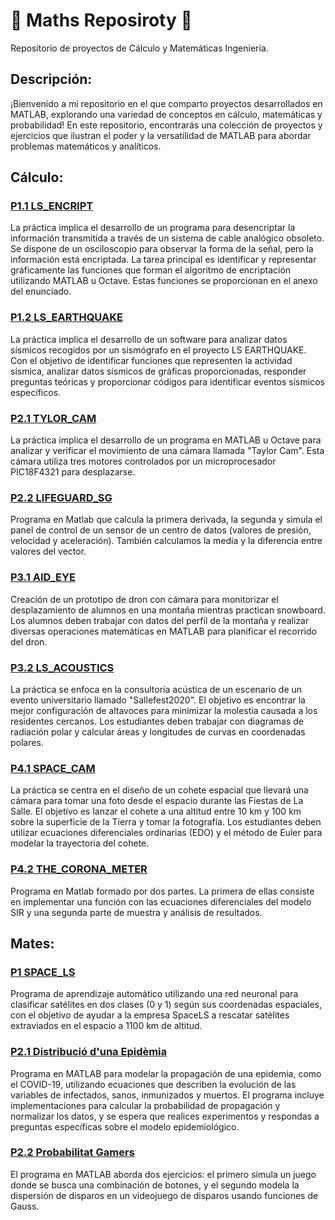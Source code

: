 # :triangular_ruler: Maths Reposiroty :triangular_ruler:
Repositorio de proyectos de Cálculo y Matemáticas Ingeniería.

## Descripción:
¡Bienvenido a mi repositorio en el que comparto proyectos desarrollados en MATLAB, explorando una variedad de conceptos en cálculo, matemáticas y probabilidad! En este repositorio, encontrarás una colección de proyectos y ejercicios que ilustran el poder y la versatilidad de MATLAB para abordar problemas matemáticos y analíticos.

## Cálculo:

### [P1.1 LS_ENCRIPT](https://github.com/oscarjuly23/Maths/tree/main/P1.1_LS_ENCRIPT)
La práctica implica el desarrollo de un programa para desencriptar la información transmitida a través de un sistema de cable analógico obsoleto. Se dispone de un osciloscopio para observar la forma de la señal, pero la información está encriptada. La tarea principal es identificar y representar gráficamente las funciones que forman el algoritmo de encriptación utilizando MATLAB u Octave. Estas funciones se proporcionan en el anexo del enunciado.
### [P1.2 LS_EARTHQUAKE](https://github.com/oscarjuly23/Maths/tree/main/P1.2_LS_EARTHQUAKE)
La práctica implica el desarrollo de un software para analizar datos sísmicos recogidos por un sismógrafo en el proyecto LS EARTHQUAKE. Con el objetivo de identificar funciones que representen la actividad sísmica, analizar datos sísmicos de gráficas proporcionadas, responder preguntas teóricas y proporcionar códigos para identificar eventos sísmicos específicos. 
### [P2.1 TYLOR_CAM](https://github.com/oscarjuly23/Maths/tree/main/P2.1_TYLOR_CAM)
La práctica implica el desarrollo de un programa en MATLAB u Octave para analizar y verificar el movimiento de una cámara llamada "Taylor Cam". Esta cámara utiliza tres motores controlados por un microprocesador PIC18F4321 para desplazarse.
### [P2.2 LIFEGUARD_SG](https://github.com/oscarjuly23/Maths/tree/main/P2.2_LIFEGUARD_SG)
Programa en Matlab que calcula la primera derivada, la segunda y simula el panel de control de un sensor de un centro de datos (valores de presión, velocidad y aceleración). También calculamos la media y la diferencia entre valores del vector.
### [P3.1 AID_EYE](https://github.com/oscarjuly23/Maths/tree/main/P3.1_AID_EYE)
Creación de un prototipo de dron con cámara para monitorizar el desplazamiento de alumnos en una montaña mientras practican snowboard. Los alumnos deben trabajar con datos del perfil de la montaña y realizar diversas operaciones matemáticas en MATLAB para planificar el recorrido del dron.
### [P3.2 LS_ACOUSTICS](https://github.com/oscarjuly23/Maths/tree/main/P3.2_LS_ACOUSTICS)
La práctica se enfoca en la consultoría acústica de un escenario de un evento universitario llamado "Sallefest2020". El objetivo es encontrar la mejor configuración de altavoces para minimizar la molestia causada a los residentes cercanos. Los estudiantes deben trabajar con diagramas de radiación polar y calcular áreas y longitudes de curvas en coordenadas polares.
### [P4.1 SPACE_CAM](https://github.com/oscarjuly23/Maths/tree/main/P4.1_SPACE_CAM)
La práctica se centra en el diseño de un cohete espacial que llevará una cámara para tomar una foto desde el espacio durante las Fiestas de La Salle. El objetivo es lanzar el cohete a una altitud entre 10 km y 100 km sobre la superficie de la Tierra y tomar la fotografía. Los estudiantes deben utilizar ecuaciones diferenciales ordinarias (EDO) y el método de Euler para modelar la trayectoria del cohete.
### [P4.2 THE_CORONA_METER](https://github.com/oscarjuly23/Maths/tree/main/P4.2_THE_CORONA_METER)
Programa en Matlab formado por dos partes. La primera de ellas consiste en implementar una función con las ecuaciones diferenciales del modelo SIR y una segunda parte de muestra y análisis de resultados.

## Mates:

### [P1 SPACE_LS](https://github.com/oscarjuly23/Maths/tree/main/P1_SPACE_LS)
Programa de aprendizaje automático utilizando una red neuronal para clasificar satélites en dos clases (0 y 1) según sus coordenadas espaciales, con el objetivo de ayudar a la empresa SpaceLS a rescatar satélites extraviados en el espacio a 1100 km de altitud.
### [P2.1 Distribució d'una Epidèmia](https://github.com/oscarjuly23/Maths/tree/main/P2.1_Distribuci%C3%B3_duna_Epid%C3%A8mia)
Programa en MATLAB para modelar la propagación de una epidemia, como el COVID-19, utilizando ecuaciones que describen la evolución de las variables de infectados, sanos, inmunizados y muertos. El programa incluye implementaciones para calcular la probabilidad de propagación y normalizar los datos, y se espera que realices experimentos y respondas a preguntas específicas sobre el modelo epidemiológico.
### [P2.2 Probabilitat Gamers](https://github.com/oscarjuly23/Maths/tree/main/P2.2_Probabilitat_Gamers)
El programa en MATLAB aborda dos ejercicios: el primero simula un juego donde se busca una combinación de botones, y el segundo modela la dispersión de disparos en un videojuego de disparos usando funciones de Gauss.
